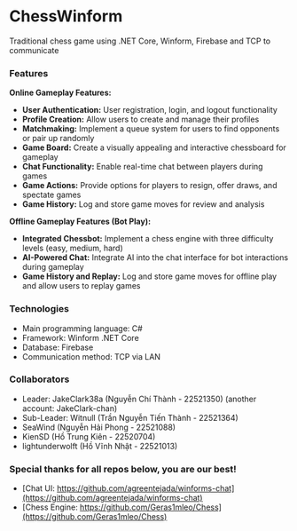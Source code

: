 # ChessWinform
Traditional chess game using .NET Core, Winform, Firebase and TCP to communicate

### Features

**Online Gameplay Features:**

* **User Authentication:** User registration, login, and logout functionality
* **Profile Creation:** Allow users to create and manage their profiles
* **Matchmaking:** Implement a queue system for users to find opponents or pair up randomly
* **Game Board:** Create a visually appealing and interactive chessboard for gameplay
* **Chat Functionality:** Enable real-time chat between players during games
* **Game Actions:** Provide options for players to resign, offer draws, and spectate games
* **Game History:** Log and store game moves for review and analysis

**Offline Gameplay Features (Bot Play):**

* **Integrated Chessbot:** Implement a chess engine with three difficulty levels (easy, medium, hard)
* **AI-Powered Chat:** Integrate AI into the chat interface for bot interactions during gameplay
* **Game History and Replay:** Log and store game moves for offline play and allow users to replay games

### Technologies
* Main programming language: C#
* Framework: Winform .NET Core
* Database: Firebase
* Communication method: TCP via LAN

### Collaborators
- Leader: JakeClark38a (Nguyễn Chí Thành - 22521350) (another account: JakeClark-chan)
- Sub-Leader: Witnull (Trần Nguyễn Tiến Thành - 22521364)
- SeaWind (Nguyễn Hải Phong - 22521088)
- KienSD (Hồ Trung Kiên - 22520704)
- lightunderwolft (Hồ Vĩnh Nhật - 22521013)

### Special thanks for all repos below, you are our best!
* [Chat UI: https://github.com/agreentejada/winforms-chat](https://github.com/agreentejada/winforms-chat)
* [Chess Engine: https://github.com/Geras1mleo/Chess](https://github.com/Geras1mleo/Chess)

